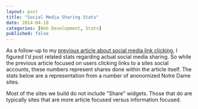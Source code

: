 ```yaml
---
layout: post
title: "Social Media Sharing Stats"
date: 2014-04-10
categories: [Web Development, Stats]
published: false
---
```

As a follow-up to my [previous article about social media link clicking](/2014/02/social-media-click-stats/), I figured I'd post related stats regarding actual social media sharing. So while the previous article focused on users clicking links to a sites social accounts, these numbers represent shares done within the article itself. The stats below are a representation from a number of anonomized Notre Dame sites.<!-- more -->

Most of the sites we build do not include "Share" widgets. Those that do are typically sites that are more article focused versus information focused.